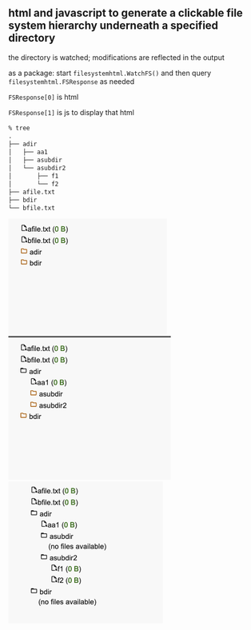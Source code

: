 ## html and javascript to generate a clickable file system hierarchy underneath a specified directory

the directory is watched; modifications are reflected in the output 

as a package: start `filesystemhtml.WatchFS()` and then query `filesystemhtml.FSResponse` as needed

`FSResponse[0]` is html

`FSResponse[1]` is js to display that html

```
% tree
.
├── adir
│   ├── aa1
│   ├── asubdir
│   └── asubdir2
│       ├── f1
│       └── f2
├── afile.txt
├── bdir
└── bfile.txt

```

![all closed](./gitimg/all-closed.png)
![semi-open](./gitimg/semi-open.png)
![all-open](./gitimg/all-open.png)

